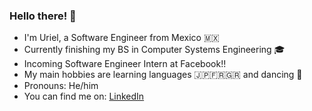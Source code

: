### Hello there! 👋

 - I'm Uriel, a Software Engineer from Mexico 🇲🇽
 - Currently finishing my BS in Computer Systems Engineering 🎓
 - Incoming Software Engineer Intern at Facebook!!
 - My main hobbies are learning languages 🇯🇵🇫🇷🇬🇷 and dancing 🕺
 - Pronouns: He/him
 - You can find me on: [LinkedIn](https://www.linkedin.com/in/garz4/)

<!--
**Garz4/Garz4** is a ✨ _special_ ✨ repository because its `README.md` (this file) appears on your GitHub profile.

Here are some ideas to get you started:

- 🔭 I’m currently working on ...
- 🌱 I’m currently learning ...
- 👯 I’m looking to collaborate on ...
- 🤔 I’m looking for help with ...
- 💬 Ask me about ...
- 📫 How to reach me: ...
- 😄 Pronouns: ...
- ⚡ Fun fact: ...
-->
